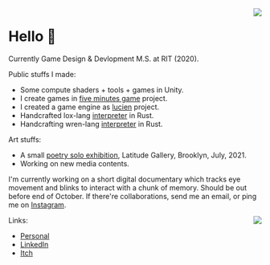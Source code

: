 <img src="https://github-readme-stats.vercel.app/api/top-langs/?username=KHN190&layout=compact" align="right">

# Hello 🌙 

Currently Game Design & Devlopment M.S. at RIT (2020).

Public stuffs I made:
- Some compute shaders + tools + games in Unity.
- I create games in [five minutes game](https://github.com/5-mins-games) project.
- I created a game engine as [lucien](https://github.com/LuciEngine) project.
- Handcrafted lox-lang [interpreter](https://github.com/KHN190/rlox) in Rust.
- Handcrafting wren-lang [interpreter](https://github.com/KHN190/Starling) in Rust.

Art stuffs:
- A small [poetry solo exhibition](https://latitudegalleryny.com/blogs/exhibitons/lingxiao-eyes-of-dragonfly), Latitude Gallery, Brooklyn, July, 2021.
- Working on new media contents.

I'm currently working on a short digital documentary which tracks eye movement and blinks to interact with a chunk of memory. Should be out before end of October. If there're collaborations, send me an email, or ping me on [Instagram](https://www.instagram.com/knh190/).

<img src="https://github-readme-stats.vercel.app/api?username=KHN190&show_icons=true" align="right">

Links:
- [Personal](https://khn190.github.io/)
- [LinkedIn](https://www.linkedin.com/in/凌霄-余-587483123/)
- [Itch](https://knh190.itch.io)

